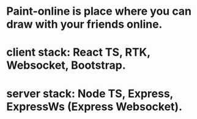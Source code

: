 # Paint-online is place where you can draw with your friends online.
# client stack: React TS, RTK, Websocket, Bootstrap.
# server stack: Node TS, Express, ExpressWs (Express Websocket).

